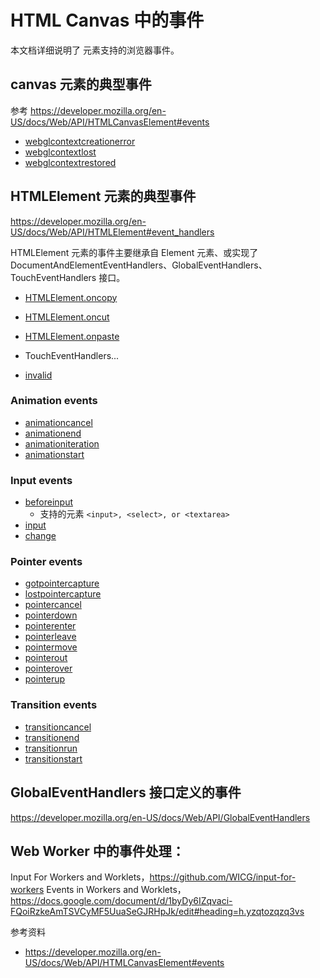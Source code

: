 # HTML Canvas 中的事件

本文档详细说明了 <Canvas/> 元素支持的浏览器事件。

## canvas 元素的典型事件
参考 https://developer.mozilla.org/en-US/docs/Web/API/HTMLCanvasElement#events

- [webglcontextcreationerror](https://developer.mozilla.org/en-US/docs/Web/API/HTMLCanvasElement/webglcontextcreationerror_event)
- [webglcontextlost](https://developer.mozilla.org/en-US/docs/Web/API/HTMLCanvasElement/webglcontextlost_event)
- [webglcontextrestored](https://developer.mozilla.org/en-US/docs/Web/API/HTMLCanvasElement/webglcontextrestored_event)

## HTMLElement 元素的典型事件

https://developer.mozilla.org/en-US/docs/Web/API/HTMLElement#event_handlers

HTMLElement 元素的事件主要继承自 Element 元素、或实现了 DocumentAndElementEventHandlers、GlobalEventHandlers、TouchEventHandlers 接口。

- [HTMLElement.oncopy](https://developer.mozilla.org/en-US/docs/Web/API/HTMLElement/oncopy)
- [HTMLElement.oncut](https://developer.mozilla.org/en-US/docs/Web/API/HTMLElement/oncut)
- [HTMLElement.onpaste](https://developer.mozilla.org/en-US/docs/Web/API/HTMLElement/onpaste)
- TouchEventHandlers...

- [invalid](https://developer.mozilla.org/en-US/docs/Web/API/HTMLInputElement/invalid_event)

### Animation events
- [animationcancel](https://developer.mozilla.org/en-US/docs/Web/API/HTMLElement/animationcancel_event)
- [animationend](https://developer.mozilla.org/en-US/docs/Web/API/HTMLElement/animationend_event)
- [animationiteration](https://developer.mozilla.org/en-US/docs/Web/API/HTMLElement/animationiteration_event)
- [animationstart](https://developer.mozilla.org/en-US/docs/Web/API/HTMLElement/animationstart_event)

### Input events
- [beforeinput](https://developer.mozilla.org/en-US/docs/Web/API/HTMLElement/beforeinput_event)
    - 支持的元素 `<input>, <select>, or <textarea>`
- [input](https://developer.mozilla.org/en-US/docs/Web/API/HTMLElement/input_event)
- [change](https://developer.mozilla.org/en-US/docs/Web/API/HTMLElement/change_event)

### Pointer events
- [gotpointercapture](https://developer.mozilla.org/en-US/docs/Web/API/HTMLElement/gotpointercapture_event)
- [lostpointercapture](https://developer.mozilla.org/en-US/docs/Web/API/HTMLElement/lostpointercapture_event)
- [pointercancel](https://developer.mozilla.org/en-US/docs/Web/API/HTMLElement/pointercancel_event)
- [pointerdown](https://developer.mozilla.org/en-US/docs/Web/API/HTMLElement/pointerdown_event)
- [pointerenter](https://developer.mozilla.org/en-US/docs/Web/API/HTMLElement/pointerenter_event)
- [pointerleave](https://developer.mozilla.org/en-US/docs/Web/API/HTMLElement/pointerleave_event)
- [pointermove](https://developer.mozilla.org/en-US/docs/Web/API/HTMLElement/pointermove_event)
- [pointerout](https://developer.mozilla.org/en-US/docs/Web/API/HTMLElement/pointerout_event)
- [pointerover](https://developer.mozilla.org/en-US/docs/Web/API/HTMLElement/pointerover_event)
- [pointerup](https://developer.mozilla.org/en-US/docs/Web/API/HTMLElement/pointerup_event)

### Transition events
- [transitioncancel](https://developer.mozilla.org/en-US/docs/Web/API/HTMLElement/transitioncancel_event)
- [transitionend](https://developer.mozilla.org/en-US/docs/Web/API/HTMLElement/transitionend_event)
- [transitionrun](https://developer.mozilla.org/en-US/docs/Web/API/HTMLElement/transitionrun_event)
- [transitionstart](https://developer.mozilla.org/en-US/docs/Web/API/HTMLElement/transitionstart_event)

## GlobalEventHandlers 接口定义的事件

https://developer.mozilla.org/en-US/docs/Web/API/GlobalEventHandlers


## Web Worker 中的事件处理：
Input For Workers and Worklets，https://github.com/WICG/input-for-workers
Events in Workers and Worklets，https://docs.google.com/document/d/1byDy6IZqvaci-FQoiRzkeAmTSVCyMF5UuaSeGJRHpJk/edit#heading=h.yzqtozqzq3vs

参考资料
- https://developer.mozilla.org/en-US/docs/Web/API/HTMLCanvasElement#events

